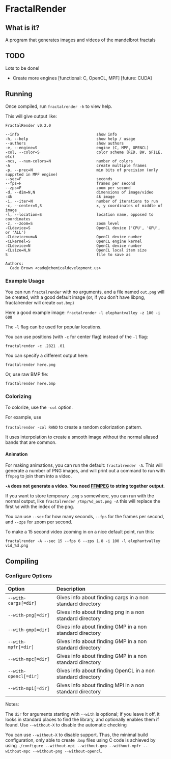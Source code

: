# FractalRender


## What is it?

A program that generates images and videos of the mandelbrot fractals


## TODO

Lots to be done!

  * Create more engines [functional: C, OpenCL, MPF] [future: CUDA]



## Running

Once compiled, run `fractalrender -h` to view help.

This will give output like:

```
FractalRender v0.2.0

--info                                  show info
-h, --help                              show help / usage
--authors                               show authors
-e, --engine=S                          engine (C, MPF, OPENCL)
-col, --color=S                         color scheme (RED, BW, $FILE, etc)
-ncs, --num-colors=N                    number of colors
-A                                      create multiple frames
-p, --prec=N                            min bits of precision (only supprted in MPF engine)
--sec=F                                 seconds
--fps=F                                 frames per second
--zps=F                                 zoom per second
-d, --dim=N,N                           dimensions of image/video
-4k                                     4k image
-i, --iter=N                            number of iterations to run
-c, --center=S,S                        x, y coordinates of middle of image
-l, --location=S                        location name, opposed to coordinates
-z, --zoom=S                            zoom level
-CLdevice=S                             OpenCL device ('CPU', 'GPU', or 'ALL')
-CLdevicenum=N                          OpenCL device number
-CLkernel=S                             OpenCL engine kernel
-CLdevice=N                             OpenCL device number
-CLsize=N,N                             OpenCL local item size
S                                       file to save as

Authors:
  Cade Brown <cade@chemicaldevelopment.us>
```

### Example Usage

You can run `fractalrender` with no arguments, and a file named `out.png` will be created, with a good default image (or, if you don't have libpng, fractalrender will create `out.bmp`)

Here a good example image: `fractalrender -l elephantvalley -z 100 -i 600`

The `-l` flag can be used for popular locations.

You can use positions (with `-c` for center flag) instead of the `-l` flag:

`fractalrender -c .2821 .01`

You can specify a different output here:

`fractalrender here.png`

Or, use raw BMP fle:

`fractalrender here.bmp`


### Colorizing

To colorize, use the `-col` option.

For example, use

`fractalrender -col RAND` to create a random colorization pattern.

It uses interpolation to create a smooth image without the normal aliased bands that are common.


#### Animation

For making animations, you can run the default: `fractalrender -A`. This will generate a number of PNG images, and will print out a command to run with `ffmpeg` to join them into a video.

**`-A` does not generate a video. You need [FFMPEG](http://ffmpeg.org) to string together output**.

If you want to store temporary `.png` s somewhere, you can run with the normal output, like `fractalrender /tmp/%d_out.png -A` this will replace the first `%d` with the index of the png.

You can use `--sec` for how many seconds, `--fps` for the frames per second, and `--zps` for zoom per second.

To make a 15 second video zooming in on a nice default point, run this:

`fractalrender -A --sec 15 --fps 6 --zps 1.8 -i 100 -l elephantvalley vid_%d.png`


## Compiling


### Configure Options

| Option | Description |
|:------------- |:------------- |
| `--with-cargs[=dir]` | Gives info about finding cargs in a non standard directory |
| `--with-png[=dir]` | Gives info about finding png in a non standard directory |
| `--with-gmp[=dir]` | Gives info about finding GMP in a non standard directory |
| `--with-mpfr[=dir]` | Gives info about finding GMP in a non standard directory |
| `--with-mpc[=dir]` | Gives info about finding GMP in a non standard directory |
| `--with-opencl[=dir]` | Gives info about finding OpenCL in a non standard directory |
| `--with-mpi[=dir]` | Gives info about finding MPI in a non standard directory |


Notes: 

The `dir` for arguments starting with `--with` is optional; if you leave it off, it looks in standard places to find the library, and optionally enables them if found. Use `--without-X` to disable the automatic checking

You can use `--without-X` to disable support. Thus, the minimal build configuration, only able to create `.bmp` files using C code is achieved by using `./configure --without-mpi --without-gmp --without-mpfr --without-mpc --without-png --without-opencl`.



